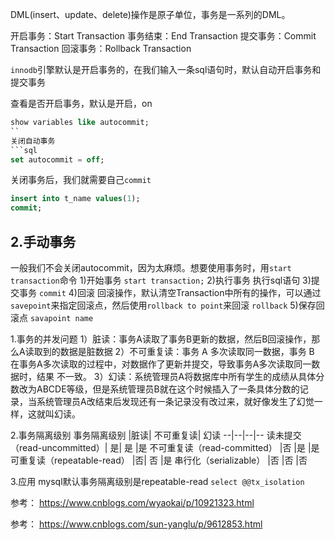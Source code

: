 DML(insert、update、delete)操作是原子单位，事务是一系列的DML。

开启事务：Start Transaction
事务结束：End Transaction
提交事务：Commit Transaction
回滚事务：Rollback Transaction

`innodb`引擎默认是开启事务的，在我们输入一条sql语句时，默认自动开启事务和提交事务

查看是否开启事务，默认是开启，on
```sql
show variables like autocommit;
``
关闭自动事务
```sql
set autocommit = off;
```
关闭事务后，我们就需要自己`commit`
```sql
insert into t_name values(1);
commit;
```

## 2.手动事务
一般我们不会关闭autocommit，因为太麻烦。想要使用事务时，用`start transaction`命令
1)开始事务
`start transaction;`
2)执行事务
执行sql语句
3)提交事务
`commit`
4)回滚
回滚操作，默认清空Transaction中所有的操作，可以通过`savepoint`来指定回滚点，然后使用`rollback to point`来回滚
`rollback`
5)保存回滚点
`savapoint name`


1.事务的并发问题
1）脏读：事务A读取了事务B更新的数据，然后B回滚操作，那么A读取到的数据是脏数据
2）不可重复读：事务 A 多次读取同一数据，事务 B 在事务A多次读取的过程中，对数据作了更新并提交，导致事务A多次读取同一数据时，结果 不一致。
3）幻读：系统管理员A将数据库中所有学生的成绩从具体分数改为ABCDE等级，但是系统管理员B就在这个时候插入了一条具体分数的记录，当系统管理员A改结束后发现还有一条记录没有改过来，就好像发生了幻觉一样，这就叫幻读。


2.事务隔离级别
事务隔离级别	|脏读|	不可重复读|	幻读
--|--|--|--
读未提交（read-uncommitted）|	是|	是	|是
不可重复读（read-committed）	|否	|是	|是
可重复读（repeatable-read）	|否|	否	|是
串行化（serializable）	|否	|否	|否


3.应用
mysql默认事务隔离级别是repeatable-read
`select @@tx_isolation`

参考：
https://www.cnblogs.com/wyaokai/p/10921323.html

参考：
https://www.cnblogs.com/sun-yanglu/p/9612853.html